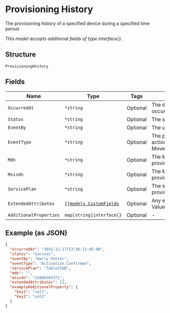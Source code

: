 
# Provisioning History

The provisioning history of a specified device during a specified time period.

*This model accepts additional fields of type interface{}.*

## Structure

`ProvisioningHistory`

## Fields

| Name | Type | Tags | Description |
|  --- | --- | --- | --- |
| `OccurredAt` | `*string` | Optional | The date and time when the provisioning event occured. |
| `Status` | `*string` | Optional | The success or failure of the provisioning event. |
| `EventBy` | `*string` | Optional | The user who performed the provisioning event. |
| `EventType` | `*string` | Optional | The provisioning action:Activate,Suspend,Restore,Deactivate,Device Move. |
| `Mdn` | `*string` | Optional | The MDN assigned to the device after the provisioning event. |
| `Msisdn` | `*string` | Optional | The MSISDN assigned to the device after the provisioning event. |
| `ServicePlan` | `*string` | Optional | The service plan of the device after the provisioning event occurred. |
| `ExtendedAttributes` | [`[]models.CustomFields`](../../doc/models/custom-fields.md) | Optional | Any extended attributes for the event, as Key and Value pairs. |
| `AdditionalProperties` | `map[string]interface{}` | Optional | - |

## Example (as JSON)

```json
{
  "occurredAt": "2015-12-17T13:56:13-05:00",
  "status": "Success",
  "eventBy": "Harry Potter",
  "eventType": "Activation Confirmed",
  "servicePlan": "Tablet5GB",
  "mdn": "",
  "msisdn": "15086303371",
  "extendedAttributes": [],
  "exampleAdditionalProperty": {
    "key1": "val1",
    "key2": "val2"
  }
}
```

